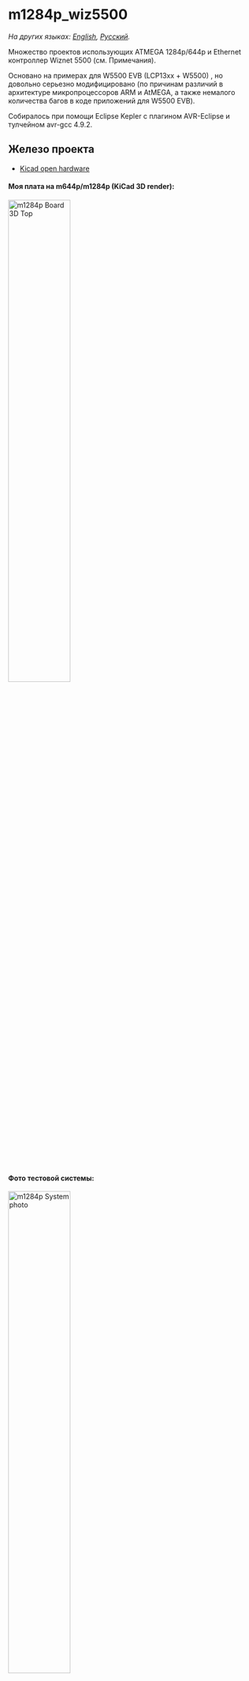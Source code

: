 # m1284p_wiz5500

*На других языках: [English](README.md), [Русский](README.ru.md).*

Множество проектов использующих ATMEGA 1284p/644p и Ethernet контроллер Wiznet 5500 (см. Примечания).

Основано на примерах для W5500 EVB (LCP13xx + W5500) , но довольно серьезно модифицировано (по причинам различий в архитектуре микропроцессоров ARM и AtMEGA, a также немалого количества багов в коде приложений для W5500 EVB).

Собиралось при помощи Eclipse Kepler с плагином AVR-Eclipse и тулчейном avr-gcc 4.9.2.

## Железо проекта

* [Kicad open hardware](../master/KiCad_M644_breakout_v1.2d/) 

#### Моя плата на m644p/m1284p (KiCad 3D render):

<img src="../master/KiCad_M644_breakout_v1.2d/Pictures/M644_breakout_v1.2d_top.png" alt="m1284p Board 3D Top" width="50%" height="50%">

#### Фото тестовой системы:

<img src="../master/KiCad_M644_breakout_v1.2d/Pictures/tested_system_photo_01.jpg" alt="m1284p System photo" width="50%" height="50%">


## Софт. Что сделано ( В порядке усложнения и времени создания)

1. [Wiznet Loopback TCP/UDP Static IP](../master/03_m1284p_WIZNET_loopback_STATIC_IP/)
2. [Wiznet Loopback TCP/UDP DHCP IP](../master/04_m1284p_WIZNET_loopback_DHCP/)
3. [DNS пример](../master/05_m1284p_WIZNET_DNS_client/)
4. [SNTP + DNS пример](../master/06_m1284p_WIZNET_DNS_SNTP_client/)
5. [Telnet server пример](../master/07_m1284p_WIZNET_telnets_basic/)
6. [ICMP(ping) пример](../master/08_m1284p_WIZNET_ICMP_aka_ping/)
7. [Простой Веб-сервер (одна страница HTTP POST/GET запросы)](../master/09_m1284p_WIZNET_simple_webserver/)
8. [HTTPD Веб-сервер со всем содержимымым в AVR FLASH-памяти (используются AJAX запросы)](../master/11_m1284p_WIZNET_HTTPServer_FLASH_pages/)
9. [HTTPD Веб-сервер со всем содержимымым на SD-карте (Chang FAT FS библиотека) (AJAX запросы)](../master/12_m1284p_WIZNET_HTTPServer_SDCARD_pages/)
10. [FTP-клиент (работает только в активном режиме) c сохранением контента на SD-карте ( диалог FTPC посредством последовательно терминала например: Terminal v1.9b by Bray, putty и тд.)](../master/14_m1284p_WIZNET_FTPC_FATFS/)
11. [FTP-сервер (работает в обоих режимах активный/пассивный) c сохранением контента на SD-карте, проверена работа с FTP клиентами: Windows 7 cmd - т.е ftp, FAR, Total Сommander (в нем надо добавить небольшой паттерн на выборку), WinSCP.](../master/15_m1284p_WIZNET_FTPD_FATFS/)
12. [HTTPD + FTPD для динамической загрузки страниц Веб-сервера, весь контент на SD-карте (Chang FAT FS библиотека) (AJAX запросы)](../master/16_m1284p_WIZNET_HTTPD_FTPD_FATFS_SDCARD/)
13. ZEVERO SD PetitFS бутлоадер (для двух процессоров): [M1284p](../master/bootloader_zevero_sd_m1284p_make/)/[M644p](../master/bootloader_zevero_sd_m644p_make/)
14. C обновлением через бутлоадер: Wiznet Loopback TCP/UDP Static IP + FTP-сервер (для обновления программы через FTP-клиент) + SD-бутлоадер ZEVERO, (для двух процессоров): [M644p](../master/18_m644p_BTLD_WIZNET_LOOPBACK_FTPD_FATFS_SDCARD/)/[M1284p](../master/18_m1284p_BTLD_WIZNET_LOOPBACK_FTPD_FATFS_SDCARD/)
15. [C обновлением через бутлоадер: Веб-сервер (с AJAX) + FTP-сервер (для обновления программы через FTP-клиент и загрузки контента Веб-сервера) + SD-бутлоадер ZEVERO, только для M1284p](../master/17_m1284p_BTLD_WIZNET_HTTPD_FTPD_FATFS_SDCARD/)
16. [IOT(Интернет вещей) Blynk-клиент пример с Blynk-приложением для смартфона (проверен только на Android (должен работать и в IOS)) - КОД НЕ АРДУИНО, использована библиотека Wiznet-сокетов](../master/19_m1284p_WIZNET_blynk/)
17. [C обновлением через бутлоадер: IOT(Интернет вещей) Blynk-клиент + FTP-сервер (для обновления программы через FTP-клиент)+ SD-бутлоадер ZEVERO, только для M1284p](../master/20_m1284p_BTLD_WIZNET_BLYNK_FTPD_FATFS_SDCARD/)
18. [TFTP клиент](../master/21_m1284p_WIZNET_TFTP_client_FATFS/)
19. [MQTT клиент](../master/22_m1284p_WIZNET_MQTT/)

#### Скриншот приложения Blynk:

<img src="../master/19_m1284p_WIZNET_blynk/Blynk_application/Screenshot_2019-03-18-13-37-20-278_cc.blynk.png" alt="Blynk application" width="50%" height="50%">

[//]: # (TODO:  Add all other links here)

## Софт. Что хочу добавить :

Все что хотел, опубликовано.

## Примечания:
* На AtMega644p работают не все примеры т.к недостаточно RAM (4kb).
* [m1284P схема](../master/KiCad_M644_breakout_v1.2d/Pictures/M644_breakout_v1.2d_schematic.png/)
* [m1284P диаграмма соединения](../master/KiCad_M644_breakout_v1.2d/Pictures/M644_connection_schematic.png/)
* [m1284P пинмап платы](../master/KiCad_M644_breakout_v1.2d/Pictures/M644_breakout_v1.2d_pinmap.png/)
* [Blynk IOT приложение QR-code](../master/19_m1284p_WIZNET_blynk/Blynk_application/app2_m1284p_and_W5500_QR.png/)

[>>Обсужение проекта (исключая Blynk) здесь..](https://www.avrfreaks.net/forum/need-w5500-example-c-tcp)

[>>Обсужение Blynk части проекта здесь..](https://community.blynk.cc/t/port-from-w5500-evb-to-atmega1284p-w5500-wiznet-sockets-library-without-arduino/35235)


## Автор порта на AVR m1284p/m644p
* **Ибрагимов Максим  aka maxxir**
